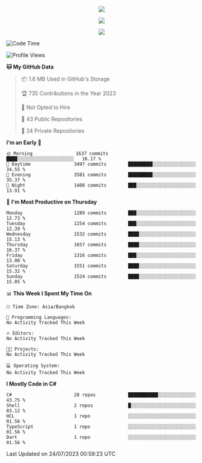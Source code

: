 <p align="center">
  <a href="say-hi.gif"> 
    <img align="center" src="say-hi.gif"/>
  </a>
</p>
<p align="center">
  <a href="https://github.com/htthinh1999">
    <img align="center" src="https://github-readme-stats-kappa-pink.vercel.app/api?username=htthinh1999&show_icons=true&count_private=true&theme=dracula"/>
  </a>
</p>
<p align="center">
  <a href="https://github.com/htthinh1999">
    <img src="https://github-readme-stats-kappa-pink.vercel.app/api/top-langs/?username=htthinh1999&layout=compact&langs_count=6&count_private=true&hide=tsql,hlsl,glsl,shaderlab&theme=dracula"/>
  </a>
</p>

<!--START_SECTION:waka-->
![Code Time](http://img.shields.io/badge/Code%20Time-0%20secs-blue)

![Profile Views](http://img.shields.io/badge/Profile%20Views-0-blue)

**🐱 My GitHub Data** 

> 📦 1.6 MB Used in GitHub's Storage 
 > 
> 🏆 735 Contributions in the Year 2023
 > 
> 🚫 Not Opted to Hire
 > 
> 📜 43 Public Repositories 
 > 
> 🔑 24 Private Repositories 
 > 
**I'm an Early 🐤** 

```text
🌞 Morning                1637 commits        ████░░░░░░░░░░░░░░░░░░░░░   16.17 % 
🌆 Daytime                3497 commits        █████████░░░░░░░░░░░░░░░░   34.55 % 
🌃 Evening                3581 commits        █████████░░░░░░░░░░░░░░░░   35.37 % 
🌙 Night                  1408 commits        ███░░░░░░░░░░░░░░░░░░░░░░   13.91 % 
```
📅 **I'm Most Productive on Thursday** 

```text
Monday                   1289 commits        ███░░░░░░░░░░░░░░░░░░░░░░   12.73 % 
Tuesday                  1254 commits        ███░░░░░░░░░░░░░░░░░░░░░░   12.39 % 
Wednesday                1532 commits        ████░░░░░░░░░░░░░░░░░░░░░   15.13 % 
Thursday                 1657 commits        ████░░░░░░░░░░░░░░░░░░░░░   16.37 % 
Friday                   1316 commits        ███░░░░░░░░░░░░░░░░░░░░░░   13.00 % 
Saturday                 1551 commits        ████░░░░░░░░░░░░░░░░░░░░░   15.32 % 
Sunday                   1524 commits        ████░░░░░░░░░░░░░░░░░░░░░   15.05 % 
```


📊 **This Week I Spent My Time On** 

```text
🕑︎ Time Zone: Asia/Bangkok

💬 Programming Languages: 
No Activity Tracked This Week

🔥 Editors: 
No Activity Tracked This Week

🐱‍💻 Projects: 
No Activity Tracked This Week

💻 Operating System: 
No Activity Tracked This Week
```

**I Mostly Code in C#** 

```text
C#                       28 repos            ███████████░░░░░░░░░░░░░░   43.75 % 
Shell                    2 repos             █░░░░░░░░░░░░░░░░░░░░░░░░   03.12 % 
HCL                      1 repo              ░░░░░░░░░░░░░░░░░░░░░░░░░   01.56 % 
TypeScript               1 repo              ░░░░░░░░░░░░░░░░░░░░░░░░░   01.56 % 
Dart                     1 repo              ░░░░░░░░░░░░░░░░░░░░░░░░░   01.56 % 
```




 Last Updated on 24/07/2023 00:59:23 UTC
<!--END_SECTION:waka-->
